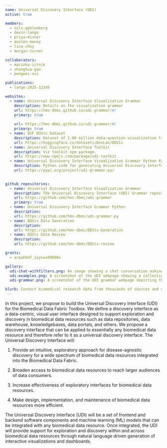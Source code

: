 ```yaml
---
name: Universal Discovery Interface (UDI)
active: true

members:
  - nils-gehlenborg
  - devin-lange
  - priya-misner
  - austen-money
  - lisa-choy
  - morgan-turner

collaborators:
  - marinka-zitnik
  - shanghua-gao
  - pengwei-sui

publications:
  - lange-2025-12345

websites:
  - name: Universal Discovery Interface Visualization Grammar
    description: Details on the visualization grammar
    url: https://hms-dbmi.github.io/udi-grammar/#/
    primary: true
 
    url: https://hms-dbmi.github.io/udi-grammar/#/
    primary: true
  - name: OSF DQVis Dataset
    description: Dataset of 1.08 million data-question-visualization triplets and 11.4 thousand two-step question samples.
    url: https://huggingface.co/datasets/DevLan/DQVis
  - name: Universal Discovery Interface Toolkit
    description: Viz toolkit npm package.
    url: https://www.npmjs.com/package/udi-toolkit 
  - name: Universal Discovery Interface Visualization Grammar Python Package
    description: Python code for generating Universal Discovery Interface (UDI) specifications.
    url: https://pypi.org/project/udi-grammar-py/
  

github_repositories:
  - name: Universal Discovery Interface Visualization Grammar
    description: The Universal Discovery Interface (UDI) Grammar repository includes TypeScript type definitions, a frontend visualization component for rendering UDI specifications, and a website with examples and a live editor.
    url: https://github.com/hms-dbmi/udi-grammar
    primary: true
  - name: Universal Discovery Interface Grammar Python
    description:
    url: https://github.com/hms-dbmi/udi-grammar-py
  - name: DQVis Data Generation
    description:
    url: https://github.com/hms-dbmi/DQVis-Generation
  - name: DQVis Data Review
    description:
    url: https://github.com/hms-dbmi/DQVis-review

grants:
  - arpahbdf_1aysax00000x

gallery:
  udi-chat-withfilters.png: An image showing a chat conversation asking about the number of donor records on the left hand side and a collection of five charts on the right hand side. Clockwise from the upper left, the charts depict a CDF chart of donor age colored by race, a scatter plot of donor height vs weight colored by sex, a bar chart of donor sex, a table showing number of donor records and a bar chart of the donor count by race. 
  udi-examples.png: A screenshot of the UDI webpage showing a collection of charts that the interface supports. 
  udi-grammar.png: A screenshot of the UDI grammar webpage depicting the a scatterplot on the right and the grammar needed to generate the plot on the left. 

blurb: Connect biomedical research data from thousands of sources and overcome barriers caused by incompatible data dialects.
---
```


In this project, we propose to build the Universal Discovery Interface (UDI) for the Biomedical Data Fabric Toolbox. We define a discovery interface as a data-centric, visual user interface designed to support exploration and discovery in biomedical data resources such as data repositories, data warehouse, knowledgebases, data portals, and others. We propose a discovery interface that can be applied to essentially any biomedical data resource and therefore refer to it as a universal discovery interface. The Universal Discovery Interface will:

  1) Provide an intuitive, exploratory approach for disease-agnostic discovery for a wide spectrum of biomedical data resources integrated into the Biomedical Data Fabric.

  2) Broaden access to biomedical data resources to reach larger audiences of data consumers.

  3) Increase effectiveness of exploratory interfaces for biomedical data resources.

  4) Make design, implementation, and maintenance of biomedical data resources more efficient.

The Universal Discovery Interface (UDI) will be a set of frontend and backend software components and machine learning (ML) models that can be integrated with any biomedical data resource. Once integrated, the UDI will provide support for exploration and discovery within and across biomedical data resources through natural language driven generation of interactive visualizations and dashboards.
